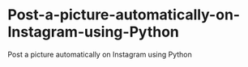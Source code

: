 # Post-a-picture-automatically-on-Instagram-using-Python
Post a picture automatically on Instagram using Python
